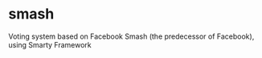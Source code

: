 smash
=====

Voting system based on Facebook Smash (the predecessor of Facebook), using Smarty Framework

